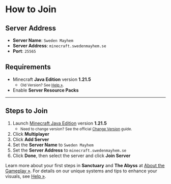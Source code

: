 # How to Join

## Server Address

* **Server Name**: `Sweden Mayhem`
* **Server Address**: `minecraft.swedenmayhem.se`
* **Port**: `25565`

## Requirements

- Minecraft **Java Edition** version **1.21.5**
	- <small>Old Version? See [Help »](/minecraft/help#updates).</small>
- Enable **Server Resource Packs**

---

## Steps to Join

1. Launch [Minecraft Java Edition](https://www.minecraft.net/store/minecraft-java-bedrock-edition-pc) version **1.21.5**
	- <small>Need to change version? See the official [Change Version](https://help.minecraft.net/hc/articles/360034754852-Change-Game-Version-for-Minecraft-Java-Edition) guide.</small>
2. Click **Multiplayer**
3. Click **Add Server**
4. Set the **Server Name** to `Sweden Mayhem`
5. Set the **Server Address** to `minecraft.swedenmayhem.se`
6. Click **Done**, then select the server and click **Join Server**

Learn more about your first steps in **Sanctuary** and **The Abyss** at [About the Gameplay »](/minecraft/gameplay).
For details on our unique systems and tips to enhance your visuals, see [Help »](/minecraft/help).
